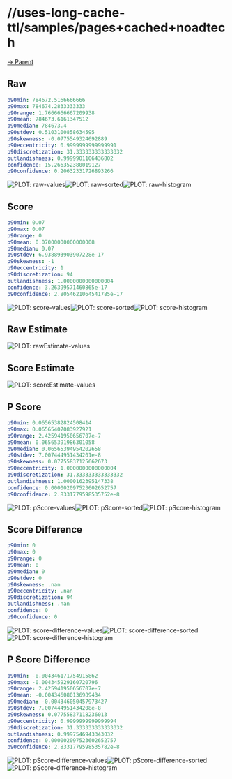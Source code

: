 
# //uses-long-cache-ttl/samples/pages+cached+noadtech

[→ Parent](../..)


## Raw


```yaml
p90min: 784672.5166666666
p90max: 784674.2833333333
p90range: 1.7666666667209938
p90mean: 784673.6161347512
p90median: 784673.4
p90stdev: 0.5103100858634595
p90skewness: -0.0775549324692889
p90eccentricity: 0.9999999999999991
p90discretization: 31.333333333333332
outlandishness: 0.9999901106436802
confidence: 15.266352380019127
p90confidence: 0.20632331726893266

```

![PLOT: raw-values](./raw/values.svg)![PLOT: raw-sorted](./raw/sorted.svg)![PLOT: raw-histogram](./raw/histogram.svg)
## Score


```yaml
p90min: 0.07
p90max: 0.07
p90range: 0
p90mean: 0.07000000000000008
p90median: 0.07
p90stdev: 6.938893903907228e-17
p90skewness: -1
p90eccentricity: 1
p90discretization: 94
outlandishness: 1.0000000000000004
confidence: 3.26399571460865e-17
p90confidence: 2.8054621064541785e-17

```

![PLOT: score-values](./score/values.svg)![PLOT: score-sorted](./score/sorted.svg)![PLOT: score-histogram](./score/histogram.svg)
## Raw Estimate

![PLOT: rawEstimate-values](./rawEstimate/values.svg)
## Score Estimate

![PLOT: scoreEstimate-values](./scoreEstimate/values.svg)
## P Score


```yaml
p90min: 0.06565382824508414
p90max: 0.06565407083927921
p90range: 2.425941950656707e-7
p90mean: 0.06565391986301058
p90median: 0.06565394954202658
p90stdev: 7.007444951434201e-8
p90skewness: 0.07755837125662673
p90eccentricity: 1.0000000000000004
p90discretization: 31.333333333333332
outlandishness: 1.0000162395147338
confidence: 0.000002097523602652757
p90confidence: 2.8331779598535752e-8

```

![PLOT: pScore-values](./pScore/values.svg)![PLOT: pScore-sorted](./pScore/sorted.svg)![PLOT: pScore-histogram](./pScore/histogram.svg)
## Score Difference


```yaml
p90min: 0
p90max: 0
p90range: 0
p90mean: 0
p90median: 0
p90stdev: 0
p90skewness: .nan
p90eccentricity: .nan
p90discretization: 94
outlandishness: .nan
confidence: 0
p90confidence: 0

```

![PLOT: score-difference-values](./score-difference/values.svg)![PLOT: score-difference-sorted](./score-difference/sorted.svg)![PLOT: score-difference-histogram](./score-difference/histogram.svg)
## P Score Difference


```yaml
p90min: -0.004346171754915862
p90max: -0.004345929160720796
p90range: 2.425941950656707e-7
p90mean: -0.004346080136989434
p90median: -0.004346050457973427
p90stdev: 7.007444951434208e-8
p90skewness: 0.07755837118236013
p90eccentricity: 0.9999999999999994
p90discretization: 31.333333333333332
outlandishness: 0.9997546943343032
confidence: 0.000002097523602652757
p90confidence: 2.8331779598535782e-8

```

![PLOT: pScore-difference-values](./pScore-difference/values.svg)![PLOT: pScore-difference-sorted](./pScore-difference/sorted.svg)![PLOT: pScore-difference-histogram](./pScore-difference/histogram.svg)